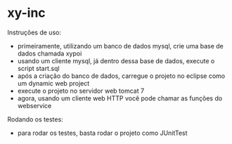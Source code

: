 # xy-inc

Instruções de uso:

- primeiramente, utilizando um banco de dados mysql, crie uma base de dados chamada xypoi
- usando um cliente mysql, já dentro dessa base de dados, execute o script start.sql
- após a criação do banco de dados, carregue o projeto no eclipse como um dynamic web project
- execute o projeto no servidor web tomcat 7
- agora, usando um cliente web HTTP você pode chamar as funções do webservice

Rodando os testes:

- para rodar os testes, basta rodar o projeto como JUnitTest
